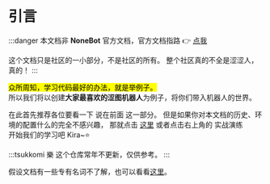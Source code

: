 # 引言

:::danger
本文档非 **NoneBot** 官方文档，官方文档指路
:point_right: [点我](https://nonebot.dev)

这个文档只是社区的一小部分，不是社区的所有。
整个社区真的不全是涩涩人，真的！
:::

<mark>众所周知，学习代码最好的办法，就是举例子。</mark>  
所以我们将以创建**大家最喜欢的<curtain>涩图</curtain>机器人**为例子，将你们带入机器人的世界。

在此首先推荐各位要看一下 说在前面 这一部分。
但是如果你对本文档的历史、环境的配置什么的完全不感兴趣，
那就点击 [这里](../guide/index.md) 或者点击右上角的 实战演练  
开始我们的学习吧 Kira~⭐

:::tsukkomi 樂
这个仓库常年不更新，仅供参考。
:::

假设文档有一些专有名词不了解，也可以看看[这里](./terms)。
